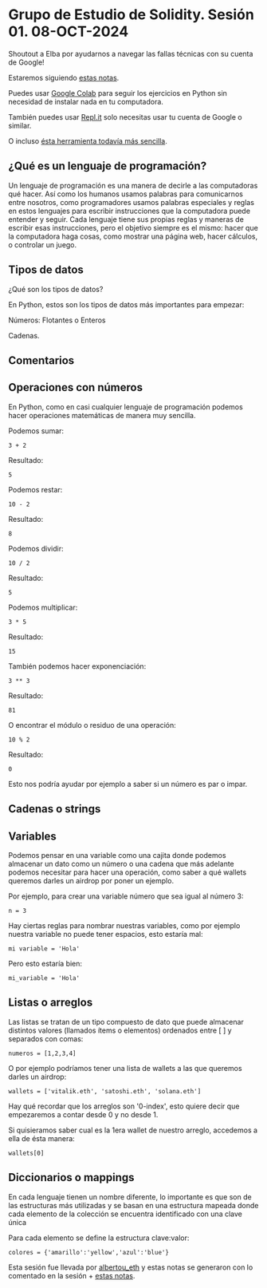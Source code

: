 # Grupo de Estudio de Solidity. Sesión 01. 08-OCT-2024

Shoutout a Elba por ayudarnos a navegar las fallas técnicas con su cuenta de Google!

Estaremos siguiendo [estas notas](https://docs.hektorprofe.net/python/).

Puedes usar [Google Colab](https://colab.research.google.com/) para seguir los ejercicios en Python sin necesidad de instalar nada en tu computadora.

También puedes usar [Repl.it](https://replit.com/@replit/Python) solo necesitas usar tu cuenta de Google o similar.

O incluso [ésta herramienta todavía más sencilla](https://www.pythonmorsels.com/repl/).

## ¿Qué es un lenguaje de programación?

Un lenguaje de programación es una manera de decirle a las computadoras qué hacer. Así como los humanos usamos palabras para comunicarnos entre nosotros, como programadores usamos palabras especiales y reglas en estos lenguajes para escribir instrucciones que la computadora puede entender y seguir. Cada lenguaje tiene sus propias reglas y maneras de escribir esas instrucciones, pero el objetivo siempre es el mismo: hacer que la computadora haga cosas, como mostrar una página web, hacer cálculos, o controlar un juego.

## Tipos de datos

¿Qué son los tipos de datos?

En Python, estos son los tipos de datos más importantes para empezar:

Números: Flotantes o Enteros

Cadenas.

## Comentarios

## Operaciones con números

En Python, como en casi cualquier lenguaje de programación podemos hacer operaciones matemáticas de manera muy sencilla.

Podemos sumar:

`3 + 2`

Resultado:

`5`

Podemos restar:

`10 - 2`

Resultado:

`8`

Podemos dividir:

`10 / 2`

Resultado:

`5`

Podemos multiplicar:

`3 * 5`

Resultado:

`15`

También podemos hacer exponenciación:

`3 ** 3`

Resultado:

`81`

O encontrar el módulo o residuo de una operación:

`10 % 2`

Resultado:

`0`

Esto nos podría ayudar por ejemplo a saber si un número es par o impar.

## Cadenas o strings

## Variables

Podemos pensar en una variable como una cajita donde podemos almacenar un dato como un número o una cadena que más adelante podemos necesitar para hacer una operación, como saber a qué wallets queremos darles un airdrop por poner un ejemplo.

Por ejemplo, para crear una variable número que sea igual al número 3:

`n = 3`

Hay ciertas reglas para nombrar nuestras variables, como por ejemplo nuestra variable no puede tener espacios, esto estaría mal:

`mi variable = 'Hola'`

Pero esto estaría bien:

`mi_variable = 'Hola'`

## Listas o arreglos

Las listas se tratan de un tipo compuesto de dato que puede almacenar distintos valores (llamados ítems o elementos) ordenados entre [ ] y separados con comas:

`numeros = [1,2,3,4]`

O por ejemplo podríamos tener una lista de wallets a las que queremos darles un airdrop:

`wallets = ['vitalik.eth', 'satoshi.eth', 'solana.eth']`

Hay qué recordar que los arreglos son '0-index', esto quiere decir que empezaremos a contar desde 0 y no desde 1.

Si quisieramos saber cual es la 1era wallet de nuestro arreglo, accedemos a ella de ésta manera:

`wallets[0]`

## Diccionarios o mappings

En cada lenguaje tienen un nombre diferente, lo importante es que son de las estructuras más utilizadas y se basan en una estructura mapeada donde cada elemento de la colección se encuentra identificado con una clave única

Para cada elemento se define la estructura clave:valor:

`colores = {'amarillo':'yellow','azul':'blue'}`

Esta sesión fue llevada por [albertou_eth](https://x.com/albertou_eth) y estas notas se generaron con lo comentado en la sesión + [estas notas](https://docs.hektorprofe.net/python/).
